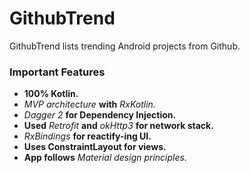 # GithubTrend
GithubTrend lists trending Android projects from Github.
### Important Features
* **100% Kotlin.**
* *MVP architecture* **with** *RxKotlin.*
* *Dagger 2* **for Dependency Injection.**
* **Used** *Retrofit* **and** *okHttp3* **for network stack.**
* *RxBindings* **for reactify-ing UI.**
* **Uses ConstraintLayout for views.**
* **App follows** *Material design principles.*


